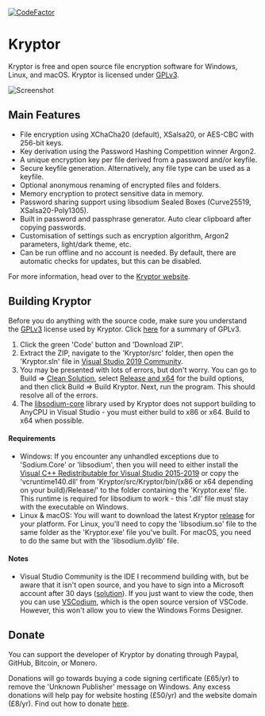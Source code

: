 [![CodeFactor](https://www.codefactor.io/repository/github/kryptor-software/kryptor/badge)](https://www.codefactor.io/repository/github/kryptor-software/kryptor)

# Kryptor

Kryptor is free and open source file encryption software for Windows, Linux, and macOS. Kryptor is licensed under [GPLv3](https://github.com/Kryptor-Software/Kryptor/blob/master/LICENSE).

![Screenshot](https://kryptor.co.uk/Screenshots/Settings.gif)

## Main Features

- File encryption using XChaCha20 (default), XSalsa20, or AES-CBC with 256-bit keys.
- Key derivation using the Password Hashing Competition winner Argon2.
- A unique encryption key per file derived from a password and/or keyfile.
- Secure keyfile generation. Alternatively, any file type can be used as a keyfile.
- Optional anonymous renaming of encrypted files and folders.
- Memory encryption to protect sensitive data in memory.
- Password sharing support using libsodium Sealed Boxes (Curve25519, XSalsa20-Poly1305).
- Built in password and passphrase generator. Auto clear clipboard after copying passwords.
- Customisation of settings such as encryption algorithm, Argon2 parameters, light/dark theme, etc.
- Can be run offline and no account is needed. By default, there are automatic checks for updates, but this can be disabled.

For more information, head over to the [Kryptor website](https://kryptor.co.uk).

## Building Kryptor

Before you do anything with the source code, make sure you understand the [GPLv3](https://www.gnu.org/licenses/gpl-3.0.en.html) license used by Kryptor. Click [here](https://tldrlegal.com/license/gnu-general-public-license-v3-(gpl-3)) for a summary of GPLv3.

1. Click the green 'Code' button and 'Download ZIP'.
2. Extract the ZIP, navigate to the 'Kryptor/src' folder, then open the 'Kryptor.sln' file in [Visual Studio 2019 Community](https://visualstudio.microsoft.com/vs/community/).
3. You may be presented with lots of errors, but don't worry. You can go to Build => [Clean Solution](https://docs.microsoft.com/en-us/visualstudio/ide/building-and-cleaning-projects-and-solutions-in-visual-studio?view=vs-2019), select [Release and x64](https://docs.microsoft.com/en-us/cpp/build/working-with-project-properties?view=vs-2019) for the build options, and then click Build => Build Kryptor. Next, run the program. This should resolve all of the errors.
4. The [libsodium-core](https://github.com/tabrath/libsodium-core/issues/44) library used by Kryptor does not support building to AnyCPU in Visual Studio - you must either build to x86 or x64. Build to x64 when possible.

#### Requirements
- Windows: If you encounter any unhandled exceptions due to 'Sodium.Core' or 'libsodium', then you will need to either install the [Visual C++ Redistributable for Visual Studio 2015-2019](https://support.microsoft.com/en-us/help/2977003/the-latest-supported-visual-c-downloads) or copy the 'vcruntime140.dll' from 'Kryptor/src/Kryptor/bin/(x86 or x64 depending on your build)/Release/' to the folder containing the 'Kryptor.exe' file. This runtime is required for libsodium to work - this '.dll' file must stay with the executable on Windows.
- Linux & macOS: You will want to download the latest Kryptor [release](https://kryptor.co.uk/Downloads.html) for your platform. For Linux, you'll need to copy the 'libsodium.so' file to the same folder as the 'Kryptor.exe' file you've built. For macOS, you need to do the same but with the 'libsodium.dylib' file.

#### Notes
- Visual Studio Community is the IDE I recommend building with, but be aware that it isn't open source, and you have to sign into a Microsoft account after 30 days ([solution](https://github.com/beatcracker/VSCELicense)). If you just want to view the code, then you can use [VSCodium](https://vscodium.com/), which is the open source version of VSCode. However, this won't allow you to view the Windows Forms Designer.

## Donate

You can support the developer of Kryptor by donating through Paypal, GitHub, Bitcoin, or Monero.

Donations will go towards buying a code signing certificate (£65/yr) to remove the 'Unknown Publisher' message on Windows. Any excess donations will help pay for website hosting (£50/yr) and the website domain (£8/yr). Find out how to donate [here](https://kryptor.co.uk/Donate.html).
